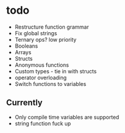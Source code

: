# todo
* Restructure function grammar
* Fix global strings
* Ternary ops? low priority
* Booleans
* Arrays
* Structs
* Anonymous functions
* Custom types - tie in with structs
* operator overloading
* Switch functions to variables

## Currently
* Only compile time variables are supported
* string function fuck up